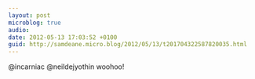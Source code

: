 ```yaml
---
layout: post
microblog: true
audio: 
date: 2012-05-13 17:03:52 +0100
guid: http://samdeane.micro.blog/2012/05/13/t201704322587820035.html
---
```

@incarniac @neildejyothin woohoo!
